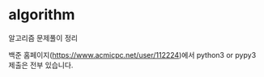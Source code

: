 # algorithm
알고리즘 문제풀이 정리

백준 홈페이지(https://www.acmicpc.net/user/112224)에서 python3 or pypy3 제출은 전부 있습니다.
